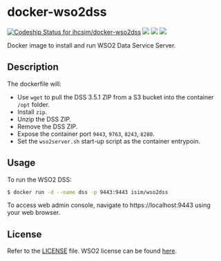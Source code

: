 # docker-wso2dss

[ ![Codeship Status for ihcsim/docker-wso2dss](https://app.codeship.com/projects/0225c150-c36d-0134-3410-2621c39d51df/status?branch=master)](https://app.codeship.com/projects/197585) [![](https://images.microbadger.com/badges/version/isim/wso2dss:3.5.1.svg)](https://microbadger.com/images/isim/wso2dss:3.5.1 "Get your own version badge on microbadger.com") [![](https://images.microbadger.com/badges/commit/isim/wso2dss:3.5.1.svg)](https://microbadger.com/images/isim/wso2dss:3.5.1 "Get your own commit badge on microbadger.com") [![](https://images.microbadger.com/badges/image/isim/wso2dss:3.5.1.svg)](https://microbadger.com/images/isim/wso2dss:3.5.1 "Get your own image badge on microbadger.com")

Docker image to install and run WSO2 Data Service Server.

## Description
The dockerfile will:

* Use `wget` to pull the DSS 3.5.1 ZIP from a S3 bucket into the container `/opt` folder.
* Install `zip`.
* Unzip the DSS ZIP.
* Remove the DSS ZIP.
* Expose the container port `9443`, `9763`, `8243`, `8280`.
* Set the `wso2server.sh` start-up script as the container entrypoin.

## Usage
To run the WSO2 DSS:
```sh
$ docker run -d --name dss -p 9443:9443 isim/wso2dss
```
To access web admin console, navigate to https://localhost:9443 using your web browser.

## License
Refer to the [LICENSE](LICENSE) file. WSO2 license can be found [here](http://wso2.com/licenses).
